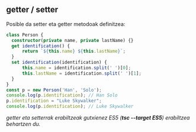 ## getter / setter

Posible da setter eta getter metodoak definitzea:

```typescript
class Person {
  constructor(private name, private lastName) {}
  get identification() {
      return `${this.name} ${this.lastName}`;
  }
  set identification(identification) {
      this.name = identification.split(' ')[0];
      this.lastName = identification.split(' ')[1];
  }
}
const p = new Person('Han', 'Solo');
console.log(p.identification); // Han Solo
p.identification = "Luke Skywalker";
console.log(p.identification); // Luke Skywalker

```

_getter eta setterrak erabiltzeak gutxienez ES5 (**tsc --target ES5**) erabiltzea behartzen du._

